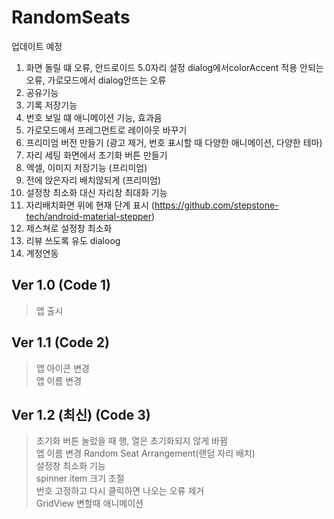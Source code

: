 RandomSeats
===========
업데이트 예정
1. 화면 돌릴 떄 오류, 안드로이드 5.0자리 설정 dialog에서colorAccent 적용 안되는 오류, 가로모드에서 dialog안뜨는 오류
2. 공유기능
3. 기록 저장기능
4. 번호 보일 떄 애니메이션 기능, 효과음
5. 가로모드에서 프레그먼트로 레이아웃 바꾸기
6. 프리미엄 버전 만들기 (광고 제거, 번호 표시할 때 다양한 애니메이션, 다양한 테마)
7. 자리 세팅 화면에서 초기화 버튼 만들기
8. 엑셀, 이미지 저장기능 (프리미엄)
9. 전에 앉은자리 배치않되게 (프리미엄)
10. 설정창 최소화 대신 자리창 최대화 기능
11. 자리배치화면 위에 현재 단계 표시 (https://github.com/stepstone-tech/android-material-stepper)
12. 제스쳐로 설정창 최소화
13. 리뷰 쓰도록 유도 dialoog
14. 계정연동

## Ver 1.0 (Code 1)
> 앱 출시

## Ver 1.1 (Code 2)
> 앱 아이콘 변경<br>
> 앱 이름 변경

## Ver 1.2 (최신) (Code 3)
> 초기화 버튼 눌렀을 때 행, 열은 초기화되지 않게 바뀜<br>
> 앱 이름 변경 Random Seat Arrangement(랜덤 자리 배치)<br>
> 설정창 최소화 기능<br>
> spinner item 크기 조절<br>
> 번호 고정하고 다시 클릭하면 나오는 오류 제거<br>
> GridView 변할때 애니메이션
